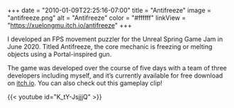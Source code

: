 +++
date = "2010-01-09T22:25:16-07:00"
title = "Antifreeze"
image = "antifreeze.png"
alt = "Antifreeze"
color = "#ffffff"
linkView = "https://xuelongmu.itch.io/antifreeze"
+++

I developed an FPS movement puzzler for the Unreal Spring Game Jam in June 2020. Titled Antifreeze, the core mechanic is freezing or melting objects using a Portal-inspired gun.

The game was developed over the course of five days with a team of three developers including myself, and it’s currently available for free download on [itch.io](https://xuelongmu.itch.io/antifreeze). You can also check out this gameplay clip!

{{< youtube id="K_tY-JsjjjQ" >}}
